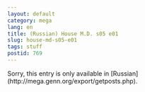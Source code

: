 ```yaml
---
layout: default
category: mega
lang: en
title: (Russian) House M.D. s05 e01
slug: house-md-s05-e01
tags: stuff 
postid: 769
---
```

<p>Sorry, this entry is only available in [Russian](http://mega.genn.org/export/getposts.php).</p>